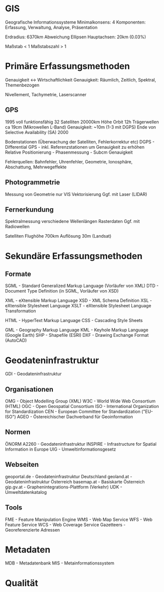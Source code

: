 # GIS

Geografische Informationssysteme
Minimalkonsens: 4 Komponenten: Erfassung, Verwaltung, Analyse, Präsentation

Erdradius: 6370km
Abweichung Ellipsen Hauptachsen: 20km (0.03%)

Maßstab < 1
Maßstabszahl > 1

# Primäre Erfassungsmethoden

Genauigkeit <-> Wirtschaftlichkeit
Genauigkeit: Räumlich, Zeitlich, Spektral, Themenbezogen

Nivellement, Tachymetrie, Laserscanner

## GPS

1995 voll funktionsfähig
32 Satelliten
20000km Höhe
Orbit 12h
Trägerwellen ca 19cm (Mikrowellen L-Band)
Genauigkeit: ~10m (1-3 mit DGPS)
Ende von Selective Availability (SA) 2000

Bodenstationen (Überwachung der Satelliten, Fehlerkorrektur etc)
DGPS - Differential GPS - inkl. Referenzstationen um Genauigkeit zu erhöhen
Relative Positionierung - Phasenmessung - Subcm Genauigkeit

Fehlerquellen: Bahnfehler, Uhrenfehler, Geometrie, Ionosphäre, Abschattung, Mehrwegeffekte

## Photogrammetrie

Messung von Geometrie
nur VIS
Vektorisierung
Ggf. mit Laser (LIDAR)

## Fernerkundung

Spektralmessung
verschiedene Wellenlängen
Rasterdaten
Ggf. mit Radiowellen

Satelliten Flughöhe 700km
Auflösung 30m (Landsat)

# Sekundäre Erfassungsmethoden

## Formate

SGML - Standard Generalized Markup Language (Vorläufer von XML)
DTD - Document Type Definition (in SGML, Vorläufer von XSD)

XML - eXtensible Markup Language
XSD - XML Schema Definition
XSL - eXtensible Stylesheet Language
XSLT - eXtensible Stylesheet Language Transformation

HTML - HyperText Markup Language
CSS - Cascading Style Sheets

GML - Geography Markup Language
KML - Keyhole Markup Language (Google Earth)
SHP - Shapefile (ESRI)
DXF - Drawing Exchange Format (AutoCAD)

# Geodateninfrastruktur

GDI - Geodateninfrastruktur

## Organisationen

OMG - Object Modelling Group (XML)
W3C - World Wide Web Consortium (HTML)
OGC - Open Geospatial Consortium
ISO - International Organization for Standardization
CEN - European Committee for Standardization ("EU-ISO")
AGEO - Östereichischer Dachverband für Geoinformation

## Normen

ÖNORM A2260 - Geodateninfrastruktur
INSPIRE - Infrastructure for Spatial Information in Europe
UIG - Umweltinformationsgesetz

## Webseiten

geoportal.de - Geodateninfrastruktur Deutschland
geoland.at - Geodateninfrastruktur Österreich
basemap.at - Basiskarte Österreich
gip.gv.at - Graphenintegrations-Plattform (Verkehr)
UDK - Umweltdatenkatalog

## Tools

FME - Feature Manipulation Engine
WMS - Web Map Service
WFS - Web Feature Service
WCS - Web Coverage Service
Gazetteers - Georeferenzierte Adressen

# Metadaten

MDB - Metadatenbank
MIS - Metainformationssystem

# Qualität
